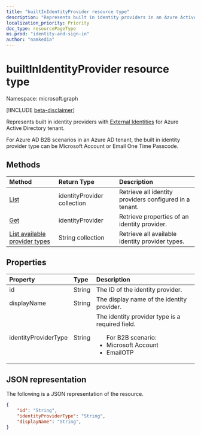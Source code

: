 ```yaml
---
title: "builtInIdentityProvider resource type"
description: "Represents built in identity providers in an Azure Active Directory tenant."
localization_priority: Priority
doc_type: resourcePageType
ms.prod: "identity-and-sign-in"
author: "namkedia"
---
```


# builtInIdentityProvider resource type

Namespace: microsoft.graph

[!INCLUDE [beta-disclaimer](../../includes/beta-disclaimer.md)]

Represents built in identity providers with [External Identities](/azure/active-directory/external-identities/) for Azure Active Directory tenant.

For Azure AD B2B scenarios in an Azure AD tenant, the built in identity provider type can be Microsoft Account or Email One Time Passcode.

## Methods

| Method       | Return Type  |Description|
|:---------------|:--------|:----------|
|[List](../api/identityprovider-list.md)|identityProvider collection|Retrieve all identity providers configured in a tenant.|
|[Get](../api/identityprovider-get.md) |identityProvider|Retrieve properties of an identity provider.|
|[List available provider types](../api/identityprovider-list-availableprovidertypes.md)|String collection|Retrieve all available identity provider types.|

## Properties

|Property|Type|Description|
|:---------------|:--------|:----------|
|id|String|The ID of the identity provider.|
|displayName|String|The display name of the identity provider.|
|identityProviderType|String|The identity provider type is a required field.<ul>For B2B scenario:<li/>Microsoft Account<li/>EmailOTP</ul>|

## JSON representation

The following is a JSON representation of the resource.

<!-- {
  "blockType": "resource",
  "@odata.type": "microsoft.graph.builtInIdentityProvider"
} -->

```json
{
    "id": "String",
    "identityProviderType": "String",
    "displayName": "String",
}
```
